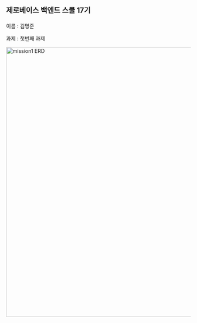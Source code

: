 <h1>
    <sup><sup>제로베이스 백엔드 스쿨 17기</sup> </sup>
</h1>

<p> 이름 : 김명준 </p>
<p> 과제 : 첫번째 과제 </p>



<img width="735" alt="mission1 ERD" src="https://github.com/chorongs/mission1/assets/117059083/736c1e09-8622-44b7-b7da-10eeefefceae">
